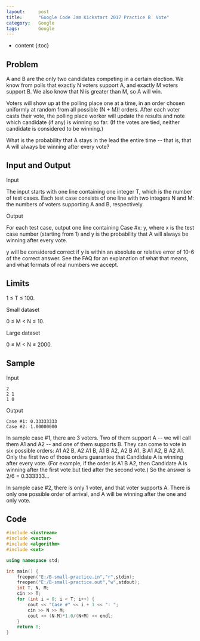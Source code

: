```yaml
---
layout:     post
title:      "Google Code Jam Kickstart 2017 Practice B  Vote"
category:   Google
tags:       Google
---
```


* content
{:toc}

## Problem

A and B are the only two candidates competing in a certain election. We know from polls that exactly N voters support A, and exactly M voters support B. We also know that N is greater than M, so A will win.

Voters will show up at the polling place one at a time, in an order chosen uniformly at random from all possible (N + M)! orders. After each voter casts their vote, the polling place worker will update the results and note which candidate (if any) is winning so far. (If the votes are tied, neither candidate is considered to be winning.)

What is the probability that A stays in the lead the entire time -- that is, that A will always be winning after every vote?

## Input and Output

Input

The input starts with one line containing one integer T, which is the number of test cases. Each test case consists of one line with two integers N and M: the numbers of voters supporting A and B, respectively.

Output

For each test case, output one line containing Case #x: y, where x is the test case number (starting from 1) and y is the probability that A will always be winning after every vote.

y will be considered correct if y is within an absolute or relative error of 10-6 of the correct answer. See the FAQ for an explanation of what that means, and what formats of real numbers we accept.

## Limits

1 ≤ T ≤ 100.

Small dataset

0 ≤ M < N ≤ 10.

Large dataset

0 ≤ M < N ≤ 2000.

## Sample

Input 
 	
```
2
2 1
1 0
```

Output 
 
``` 
Case #1: 0.33333333
Case #2: 1.00000000
```

In sample case #1, there are 3 voters. Two of them support A -- we will call them A1 and A2 -- and one of them supports B. They can come to vote in six possible orders: A1 A2 B, A2 A1 B, A1 B A2, A2 B A1, B A1 A2, B A2 A1. Only the first two of those orders guarantee that Candidate A is winning after every vote. (For example, if the order is A1 B A2, then Candidate A is winning after the first vote but tied after the second vote.) So the answer is 2/6 = 0.333333...

In sample case #2, there is only 1 voter, and that voter supports A. There is only one possible order of arrival, and A will be winning after the one and only vote.

## Code 

```cpp
#include <iostream>
#include <vector>
#include <algorithm>
#include <set>

using namespace std;

int main() {
    freopen("E:/B-small-practice.in","r",stdin);
    freopen("E:/B-small-practice.out","w",stdout);
    int T, N, M;
    cin >> T;
    for (int i = 0; i < T; i++) {
        cout << "Case #" << i + 1 << ": ";
        cin >> N >> M;
        cout << (N-M)*1.0/(N+M) << endl;
    }
    return 0;
}
```